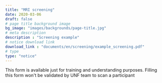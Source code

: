 ```yaml
---
title: "MRI screening"
date: 2020-03-06
draft: false
# page title background image
bg_image: "images/backgrounds/page-title.jpg"
# meta description
description : "Screening example"
# notice download link
download_link : "documents/en/screening/example_screening.pdf"
# type
type: "notice"
---
```


This form is available just for training and understanding purposes.
Filling this form won't be validated by UNF team to scan a participant
